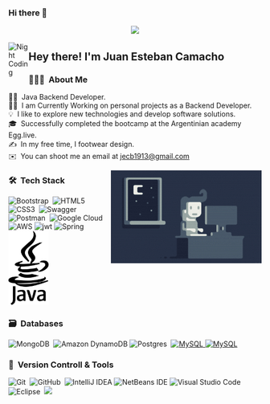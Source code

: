 ### Hi there 👋

<p align="center">
  <img src="https://assets.gocoderz.xyz/site/wp-content/uploads/2017/02/shutterstock_239157115-460x320.jpg" height="350"/>
</p>

<img alt="Night Coding" src="./assets/Hand%20Wave.gif" width='40' align="left"/><h2 align="left">Hey there! I'm Juan Esteban Camacho</h2>

<!-- ## 👋 &nbsp;Hi, I'm Juan Esteban Camacho -->

### 👨🏻‍💻 &nbsp;About Me

👨‍💻 &nbsp;Java Backend Developer.\
👨‍💻 &nbsp;I am Currently Working on personal projects as a Backend Developer.\
💡 &nbsp;I like to explore new technologies and develop software solutions.\
🎓 &nbsp;Successfully completed the bootcamp at the Argentinian academy Egg.live.\
✍️ &nbsp;In my free time, I footwear design.\
✉️ &nbsp;You can shoot me an email at jecb1913@gmail.com

<img alt="Night Coding" src="https://raw.githubusercontent.com/AVS1508/AVS1508/master/assets/Night-Coding.gif" align="right"/>

### 🛠 &nbsp;Tech Stack

![Bootstrap](https://img.shields.io/badge/bootstrap-%23563D7C.svg?style=for-the-badge&logo=bootstrap&logoColor=white)&nbsp;
![HTML5](https://img.shields.io/badge/html5-%23E34F26.svg?style=for-the-badge&logo=html5&logoColor=white)&nbsp;
![CSS3](https://img.shields.io/badge/css3-%231572B6.svg?style=for-the-badge&logo=css3&logoColor=white)&nbsp;
![Swagger](https://img.shields.io/badge/-Swagger-%23Clojure?style=for-the-badge&logo=swagger&logoColor=white)&nbsp;
![Postman](https://img.shields.io/badge/Postman-FF6C37?style=for-the-badge&logo=postman&logoColor=white)&nbsp;
![Google Cloud](https://img.shields.io/badge/GoogleCloud-%234285F4.svg?style=for-the-badge&logo=google-cloud&logoColor=white)&nbsp;  
<img alt="AWS" src="https://img.shields.io/badge/AWS-%23FF9900.svg?logo=amazon-aws&logoColor=white" width="80" hight="100">
 ![jwt](https://img.shields.io/badge/JWT-000000?style=for-the-badge&logo=JSON%20web%20tokens&logoColor=white)
![Spring](https://img.shields.io/badge/spring-%236DB33F.svg?style=for-the-badge&logo=spring&logoColor=white)&nbsp;
<img src="https://github.com/Xx-Ashutosh-xX/Xx-Ashutosh-xX/blob/master/assets/icons/java.png" alt="java"  width="80" hight="100"> 

  


### 🗃 &nbsp;Databases

![MongoDB](https://img.shields.io/badge/MongoDB-%234ea94b.svg?style=for-the-badge&logo=mongodb&logoColor=white)&nbsp;
<img alt="Amazon DynamoDB" src="https://img.shields.io/badge/Amazon%20DynamoDB-4053D6?logo=Amazon%20DynamoDB&logoColor=white" width="180" hight="200">
![Postgres](https://img.shields.io/badge/postgres-%23316192.svg?style=for-the-badge&logo=postgresql&logoColor=white)&nbsp;
<a href="https://www.mysql.com/" target="_blank">
  <img alt="MySQL" src="https://img.shields.io/badge/MySQL-4479A1?style=for-the-badge&logo=mysql&logoColor=white">
</a>
 <a href="https://www.mysql.com/"><img alt="MySQL" src="https://img.shields.io/badge/Microsoft%20SQL%20Server-CC2927?style=for-the-badge&logo=microsoft%20sql%20server&logoColor=white"></a>

### 🧰 &nbsp;Version Controll & Tools 

![Git](https://img.shields.io/badge/git-%23F05033.svg?style=for-the-badge&logo=git&logoColor=white)&nbsp;
![GitHub](https://img.shields.io/badge/github-%23121011.svg?style=for-the-badge&logo=github&logoColor=white)&nbsp;
<img alt="IntelliJ IDEA" src="https://img.shields.io/badge/IntelliJ%20IDEA-000000.svg?logo=intellij-idea&logoColor=white"   width="130" hight="140">
<img alt="NetBeans IDE" src="https://img.shields.io/badge/NetBeans%20IDE-1B6AC6.svg?logo=apache-netbeans-ide&logoColor=white"   width="140" hight="140">
![Visual Studio Code](https://img.shields.io/badge/Visual%20Studio%20Code-0078d7.svg?style=for-the-badge&logo=visual-studio-code&logoColor=white)&nbsp;
![Eclipse](https://img.shields.io/badge/Eclipse-FE7A16.svg?style=for-the-badge&logo=Eclipse&logoColor=white)&nbsp;
 <img src="https://img.shields.io/badge/sublime_text-%23575757.svg?&style=for-the-badge&logo=sublime-text&logoColor=important" height="25">

